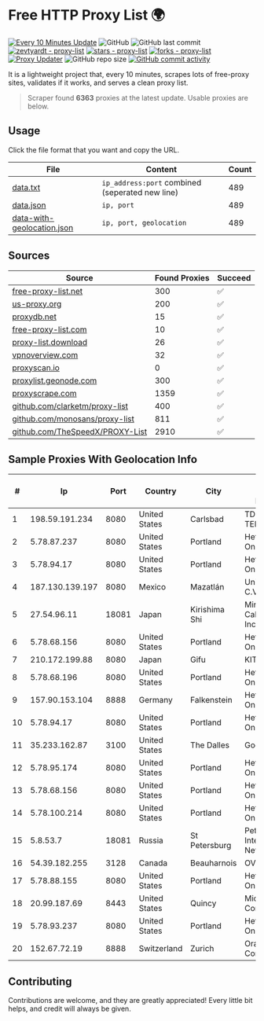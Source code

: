 
# Free HTTP Proxy List 🌍

[![Every 10 Minutes Update](https://github.com/mertguvencli/http-proxy-list/actions/workflows/main.yml/badge.svg?branch=main)](https://github.com/mertguvencli/http-proxy-list/actions/workflows/main.yml)
![GitHub](https://img.shields.io/github/license/mertguvencli/http-proxy-list)
![GitHub last commit](https://img.shields.io/github/last-commit/mertguvencli/http-proxy-list)
[![zevtyardt - proxy-list](https://img.shields.io/static/v1?label=zevtyardt&message=proxy-list&color=blue&logo=github)](https://github.com/zevtyardt/proxy-list "Go to GitHub repo")
[![stars - proxy-list](https://img.shields.io/github/stars/zevtyardt/proxy-list?style=social)](https://github.com/zevtyardt/proxy-list)
[![forks - proxy-list](https://img.shields.io/github/forks/zevtyardt/proxy-list?style=social)](https://github.com/zevtyardt/proxy-list)
[![Proxy Updater](https://github.com/zevtyardt/proxy-list/workflows/Proxy%20Updater/badge.svg)](https://github.com/zevtyardt/proxy-list/actions?query=workflow:"Proxy+Updater")
![GitHub repo size](https://img.shields.io/github/repo-size/zevtyardt/proxy-list)
[![GitHub commit activity](https://img.shields.io/github/commit-activity/m/zevtyardt/proxy-list?logo=commits)](https://github.com/zevtyardt/proxy-list/commits/main)

It is a lightweight project that, every 10 minutes, scrapes lots of free-proxy sites, validates if it works, and serves a clean proxy list.

> Scraper found **6363** proxies at the latest update. Usable proxies are below.

## Usage

Click the file format that you want and copy the URL.

|File|Content|Count|
|----|-------|-----|
|[data.txt](https://raw.githubusercontent.com/mertguvencli/http-proxy-list/main/proxy-list/data.txt)|`ip_address:port` combined (seperated new line)|489|
|[data.json](https://raw.githubusercontent.com/mertguvencli/http-proxy-list/main/proxy-list/data.json)|`ip, port`|489|
|[data-with-geolocation.json](https://raw.githubusercontent.com/mertguvencli/http-proxy-list/main/proxy-list/data-with-geolocation.json)|`ip, port, geolocation`|489|

## Sources

|Source|Found Proxies|Succeed|
|------|-------------|-------|
|[free-proxy-list.net](https://free-proxy-list.net)|300|✅|
|[us-proxy.org](https://www.us-proxy.org)|200|✅|
|[proxydb.net](http://proxydb.net)|15|✅|
|[free-proxy-list.com](https://free-proxy-list.com/?page=&port=&type%5B%5D=http&type%5B%5D=https&up_time=0&search=Search)|10|✅|
|[proxy-list.download](https://www.proxy-list.download/HTTP)|26|✅|
|[vpnoverview.com](https://vpnoverview.com/privacy/anonymous-browsing/free-proxy-servers)|32|✅|
|[proxyscan.io](https://www.proxyscan.io)|0|✅|
|[proxylist.geonode.com](https://proxylist.geonode.com/api/proxy-list?limit=300&page=1&sort_by=lastChecked&sort_type=desc&protocols=http,https)|300|✅|
|[proxyscrape.com](https://api.proxyscrape.com/v2/?request=displayproxies&protocol=http&timeout=10000&country=all&ssl=all&anonymity=all)|1359|✅|
|[github.com/clarketm/proxy-list](https://raw.githubusercontent.com/clarketm/proxy-list/master/proxy-list-raw.txt)|400|✅|
|[github.com/monosans/proxy-list](https://raw.githubusercontent.com/monosans/proxy-list/main/proxies/http.txt)|811|✅|
|[github.com/TheSpeedX/PROXY-List](https://raw.githubusercontent.com/TheSpeedX/PROXY-List/master/http.txt)|2910|✅|


## Sample Proxies With Geolocation Info

|#|Ip|Port|Country|City|Internet Service Provider|
|-|--|----|-------|----|-------------------------|
|1|198.59.191.234|8080|United States|Carlsbad|TDS TELECOM|
|2|5.78.87.237|8080|United States|Portland|Hetzner Online GmbH|
|3|5.78.94.17|8080|United States|Portland|Hetzner Online GmbH|
|4|187.130.139.197|8080|Mexico|Mazatlán|Uninet S.A. de C.V.|
|5|27.54.96.11|18081|Japan|Kirishima Shi|Minamikyusyu CableTV Net Inc.|
|6|5.78.68.156|8080|United States|Portland|Hetzner Online GmbH|
|7|210.172.199.88|8080|Japan|Gifu|KITAGATA|
|8|5.78.68.196|8080|United States|Portland|Hetzner Online GmbH|
|9|157.90.153.104|8888|Germany|Falkenstein|Hetzner Online GmbH|
|10|5.78.94.17|8080|United States|Portland|Hetzner Online GmbH|
|11|35.233.162.87|3100|United States|The Dalles|Google LLC|
|12|5.78.95.174|8080|United States|Portland|Hetzner Online GmbH|
|13|5.78.68.156|8080|United States|Portland|Hetzner Online GmbH|
|14|5.78.100.214|8080|United States|Portland|Hetzner Online GmbH|
|15|5.8.53.7|18081|Russia|St Petersburg|Petersburg Internet Network ltd|
|16|54.39.182.255|3128|Canada|Beauharnois|OVH SAS|
|17|5.78.88.155|8080|United States|Portland|Hetzner Online GmbH|
|18|20.99.187.69|8443|United States|Quincy|Microsoft Corporation|
|19|5.78.93.237|8080|United States|Portland|Hetzner Online GmbH|
|20|152.67.72.19|8888|Switzerland|Zurich|Oracle Corporation|



## Contributing

Contributions are welcome, and they are greatly appreciated! Every
little bit helps, and credit will always be given.

